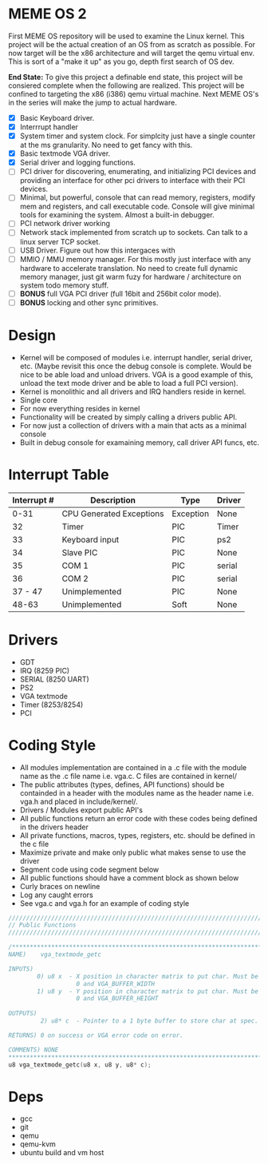 # MEME OS 2
First MEME OS repository will be used to examine the Linux kernel. This project
will be the actual creation of an OS from as scratch as possible. For now
target will be the x86 architecture and will target the qemu virtual env.
This is sort of a "make it up" as you go, depth first search of OS dev.

**End State:** To give this project a definable end state, this project will be
consiered complete when the following are realized. This project will be 
confined to targeting the x86 (i386) qemu virtual machine. Next MEME OS's in
the series will make the jump to actual hardware.
* [X] Basic Keyboard driver.
* [X] Interrrupt handler
* [X] System timer and system clock. For simplcity just have a single counter
      at the ms granularity. No need to get fancy with this.
* [X] Basic textmode VGA driver.
* [X] Serial driver and logging functions.
* [ ] PCI driver for discovering, enumerating, and initializing PCI devices and
      providing an interface for other pci drivers to interface with their PCI
      devices.
* [ ] Minimal, but powerful, console that can read memory, registers, modify mem
  and registers, and call executable code. Console will give minimal tools for
  examining the system. Almost a built-in debugger.
* [ ] PCI network driver working
* [ ] Network stack implemented from scratch up to sockets. Can talk to a linux 
  server TCP socket.
* [ ] USB Driver. Figure out how this intergaces with 
* [ ] MMIO / MMU memory manager. For this mostly just interface with any hardware
  to accelerate translation. No need to create full dynamic memory manager,
  just git warm fuzy for hardware / architecture on system todo memory stuff.
* [ ] **BONUS** full VGA PCI driver (full 16bit and 256bit color mode).
* [ ] **BONUS** locking and other sync primitives.

# Design
- Kernel will be composed of modules i.e. interrupt handler, serial driver,
  etc. (Maybe revisit this once the debug console is complete. Would be nice
  to be able load and unload drivers. VGA is a good example of this, unload
  the text mode driver and be able to load a full PCI version).
- Kernel is monolithic and all drivers and IRQ handlers reside in kernel.
- Single core
- For now everything resides in kernel
- Functionality will be created by simply calling a drivers public API.
- For now just a collection of drivers with a main that acts as a minimal
  console
- Built in debug console for examaining memory, call driver API funcs, etc.

# Interrupt Table

| Interrupt #      | Description                    | Type        | Driver |
| -----------      | -----------                    | ----------- | ----------- |
| 0-31             | CPU Generated Exceptions       | Exception   | None  |
| 32               | Timer                          | PIC         | Timer |
| 33               | Keyboard input                 | PIC         | ps2   |
| 34               | Slave PIC                      | PIC         | None  |
| 35               | COM 1                          | PIC         | serial |
| 36               | COM 2                          | PIC         | serial |
| 37 - 47          | Unimplemented                  | PIC         | None   |
| 48-63            | Unimplemented                  | Soft        | None   |

# Drivers
- GDT
- IRQ (8259 PIC)
- SERIAL (8250 UART)
- PS2
- VGA textmode
- Timer (8253/8254)
- PCI

# Coding Style
- All modules implementation are contained in a .c file with the module name
  as the .c file name i.e. vga.c. C files are contained in kernel/
- The public attributes (types, defines, API functions) should be containded
  in a header with the modules name as the header name i.e. vga.h and placed
  in include/kernel/.
- Drivers / Modules export public API's
- All public functions return an error code with these codes being defined in
  the drivers header
- All private functions, macros, types, registers, etc. should be defined in
  the c file
- Maximize private and make only public what makes sense to use the driver
- Segment code using code segment below
- All public functions should have a comment block as shown below
- Curly braces on newline
- Log any caught errors
- See vga.c and vga.h for an example of coding style
~~~C
///////////////////////////////////////////////////////////////////////////////
// Public Functions
///////////////////////////////////////////////////////////////////////////////

/******************************************************************************
NAME)    vga_textmode_getc

INPUTS)  
        0) u8 x  - X position in character matrix to put char. Must be between 
                   0 and VGA_BUFFER_WIDTH
        1) u8 y  - Y position in character matrix to put char. Must be between 
                   0 and VGA_BUFFER_HEIGHT
        
OUTPUTS)
         2) u8* c  - Pointer to a 1 byte buffer to store char at spec. loc.

RETURNS) 0 on success or VGA error code on error.

COMMENTS) NONE
******************************************************************************/
u8 vga_textmode_getc(u8 x, u8 y, u8* c);
~~~

# Deps
- gcc
- git
- qemu
- qemu-kvm
- ubuntu build and vm host